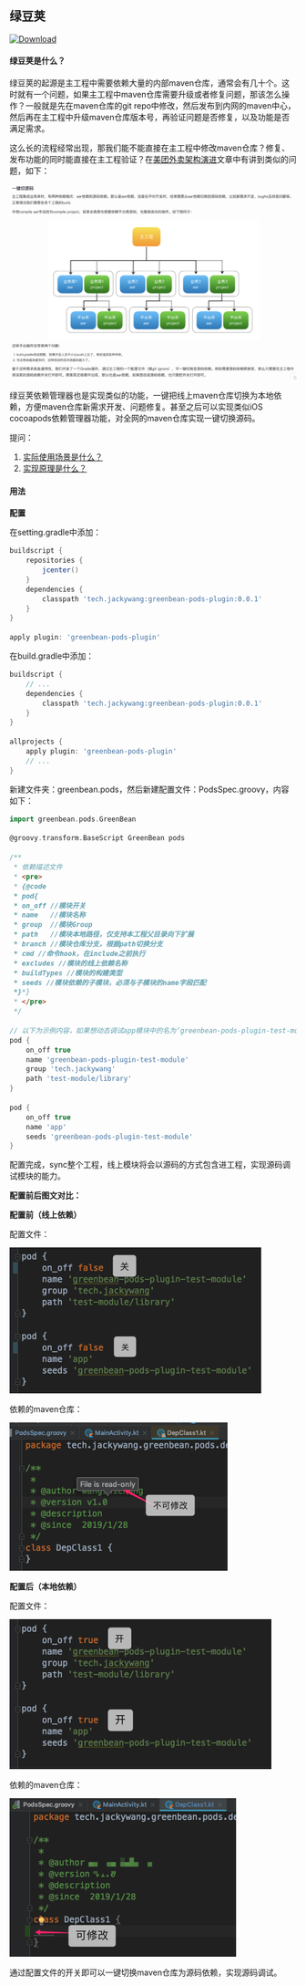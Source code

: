 ## 绿豆荚

[ ![Download](https://api.bintray.com/packages/jackyjacky/maven/greenbean-pods-plugin/images/download.svg?version=0.0.1) ](https://bintray.com/jackyjacky/maven/greenbean-pods-plugin/0.0.1/link)

#### 绿豆荚是什么？

绿豆荚的起源是主工程中需要依赖大量的内部maven仓库，通常会有几十个。这时就有一个问题，如果主工程中maven仓库需要升级或者修复问题，那该怎么操作？一般就是先在maven仓库的git repo中修改，然后发布到内网的maven中心，然后再在主工程中升级maven仓库版本号，再验证问题是否修复，以及功能是否满足需求。

这么长的流程经常出现，那我们能不能直接在主工程中修改maven仓库？修复、发布功能的同时能直接在主工程验证？在[美团外卖架构演进](https://tech.meituan.com/2018/03/16/meituan-food-delivery-android-architecture-evolution.html)文章中有讲到类似的问题，如下：

![image-20190129101936404](pic/image-20190129101936404.png)

绿豆荚依赖管理器也是实现类似的功能，一键把线上maven仓库切换为本地依赖，方便maven仓库新需求开发、问题修复。甚至之后可以实现类似iOS cocoapods依赖管理器功能，对全网的maven仓库实现一键切换源码。

提问：
1. [实际使用场景是什么？](https://github.com/JackyAndroid/GreenBeanPods/issues/1)
2. [实现原理是什么？](http://www.jackywang.tech/2018/05/03/%E6%BA%90%E7%A0%81%E4%BE%9D%E8%B5%96%E7%AE%A1%E7%90%86%E5%99%A8%EF%BC%88%E4%B8%80%EF%BC%89/)

#### 用法

**配置**

在setting.gradle中添加：

```groovy
buildscript {
    repositories {
        jcenter()
    }
    dependencies {
        classpath 'tech.jackywang:greenbean-pods-plugin:0.0.1'
    }
}

apply plugin: 'greenbean-pods-plugin'
```

在build.gradle中添加：

```groovy
buildscript {
    // ...
    dependencies {
        classpath 'tech.jackywang:greenbean-pods-plugin:0.0.1'
    }
}

allprojects {
    apply plugin: 'greenbean-pods-plugin'
    // ...
}
```

新建文件夹：greenbean.pods，然后新建配置文件：PodsSpec.groovy，内容如下：

```groovy
import greenbean.pods.GreenBean

@groovy.transform.BaseScript GreenBean pods

/**
 * 依赖描述文件
 * <pre>
 * {@code
 * pod{
 * on_off //模块开关
 * name   //模块名称
 * group  //模块Group
 * path   //模块本地路径，仅支持本工程父目录向下扩展
 * branch //模块仓库分支，根据path切换分支
 * cmd //命令hook，在include之前执行
 * excludes //模块的线上依赖名称
 * buildTypes //模块的构建类型
 * seeds //模块依赖的子模块，必须与子模块的name字段匹配
 *}*}
 * </pre>
 */

// 以下为示例内容，如果想动态调试app模块中的名为‘greenbean-pods-plugin-test-module’的线上模块，则先配置如下。
pod {
    on_off true
    name 'greenbean-pods-plugin-test-module'
    group 'tech.jackywang'
    path 'test-module/library'
}

pod {
    on_off true
    name 'app'
    seeds 'greenbean-pods-plugin-test-module'
}
```

配置完成，sync整个工程，线上模块将会以源码的方式包含进工程，实现源码调试模块的能力。

**配置前后图文对比：**

**配置前（线上依赖）**

配置文件：

![image-20190129105234167](pic/image-20190129105234167.png)

依赖的maven仓库：

![image-20190129105400191](pic/image-20190129105400191.png)

**配置后（本地依赖）**

配置文件：

![image-20190129105604524](pic/image-20190129105604524.png)

依赖的maven仓库：

![image-20190129105815769](pic/image-20190129105815769.png)

通过配置文件的开关即可以一键切换maven仓库为源码依赖，实现源码调试。
